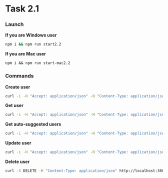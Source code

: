 # Task 2.1

### Launch
**If you are Windows user**
```bash
npm i && npm run start2.2
```
**If you are Mac user**
```bash
npm i && npm run start-mac2.2
```

### Commands
**Create user**
```bash
curl -i -H "Accept: application/json" -H "Content-Type: application/json" --data '{"age":10,"login":"login@login.com","password":"password42342"}' http://localhost:3000/create-user
```

**Get user**
```bash
curl -i -H "Accept: application/json" -H "Content-Type: application/json" http://localhost:3000/user/<id>
```

**Get auto-suggested users**
```bash
curl -i -H "Accept: application/json" -H "Content-Type: application/json" --data '{"limit":10,"loginSubstring":"login"}' http://localhost:3000/auto-suggested-users
```

**Update user**
```bash
curl -i -H "Accept: application/json" -H "Content-Type: application/json" --data '{<...>}' http://localhost:3000/update-user
```

**Delete user**
```bash
curl -X DELETE -H "Content-Type: application/json" http://localhost:3000/delete-user/<id>
```
